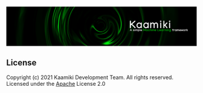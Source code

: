 <!-- 
Copyright (c) 2021 Kaamiki Development Team. All rights reserved.

Licensed under the Apache License, Version 2.0 (the "License");
you may not use this file except in compliance with the License.
You may obtain a copy of the License at

    http://www.apache.org/licenses/LICENSE-2.0

Unless required by applicable law or agreed to in writing, software
distributed under the License is distributed on an "AS IS" BASIS,
WITHOUT WARRANTIES OR CONDITIONS OF ANY KIND, either express or implied.
See the License for the specific language governing permissions and
limitations under the License.

Author(s):
    xames3 <44119552+xames3@users.noreply.github.com>
-->

<!-- markdownlint-disable MD033 MD041 -->
![Kaamiki](https://github.com/kaamiki/kaamiki/blob/assets/elements/img/kaamiki-banner.png?raw=true "Kaamiki")

## License

Copyright (c) 2021 Kaamiki Development Team. All rights reserved.<br>
Licensed under the [Apache](https://github.com/kaamiki/kaamiki/blob/master/LICENSE) License 2.0
